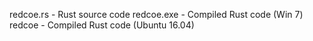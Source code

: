 redcoe.rs 	- Rust source code
redcoe.exe 	- Compiled Rust code (Win 7)
redcoe		- Compiled Rust code (Ubuntu 16.04)